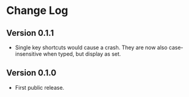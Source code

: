 # Change Log

## Version 0.1.1

- Single key shortcuts would cause a crash. They are now also case-insensitive when typed, but display as set.

## Version 0.1.0

- First public release.